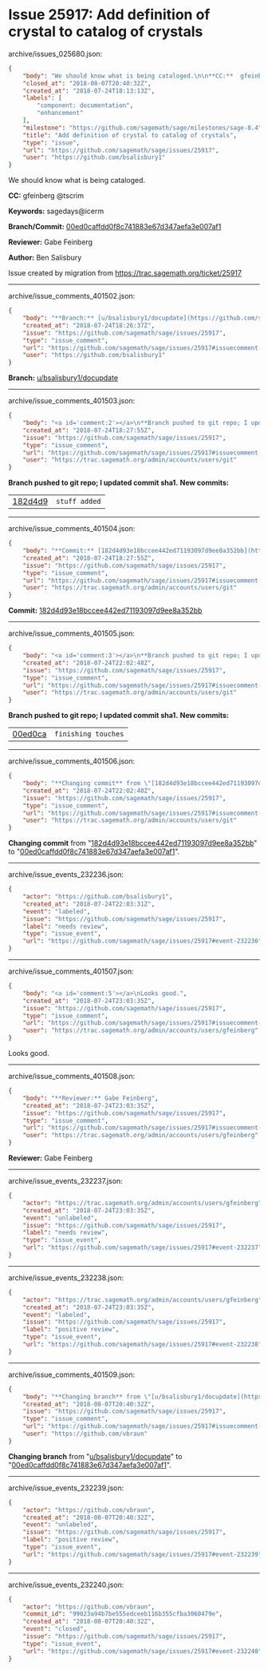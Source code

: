 # Issue 25917: Add definition of crystal to catalog of crystals

archive/issues_025680.json:
```json
{
    "body": "We should know what is being cataloged.\n\n**CC:**  gfeinberg @tscrim\n\n**Keywords:** sagedays@icerm\n\n**Branch/Commit:** [00ed0caffdd0f8c741883e67d347aefa3e007af1](https://github.com/sagemath/sagetrac-mirror/commit/00ed0caffdd0f8c741883e67d347aefa3e007af1)\n\n**Reviewer:** Gabe Feinberg\n\n**Author:** Ben Salisbury\n\nIssue created by migration from https://trac.sagemath.org/ticket/25917\n\n",
    "closed_at": "2018-08-07T20:40:32Z",
    "created_at": "2018-07-24T18:13:13Z",
    "labels": [
        "component: documentation",
        "enhancement"
    ],
    "milestone": "https://github.com/sagemath/sage/milestones/sage-8.4",
    "title": "Add definition of crystal to catalog of crystals",
    "type": "issue",
    "url": "https://github.com/sagemath/sage/issues/25917",
    "user": "https://github.com/bsalisbury1"
}
```
We should know what is being cataloged.

**CC:**  gfeinberg @tscrim

**Keywords:** sagedays@icerm

**Branch/Commit:** [00ed0caffdd0f8c741883e67d347aefa3e007af1](https://github.com/sagemath/sagetrac-mirror/commit/00ed0caffdd0f8c741883e67d347aefa3e007af1)

**Reviewer:** Gabe Feinberg

**Author:** Ben Salisbury

Issue created by migration from https://trac.sagemath.org/ticket/25917





---

archive/issue_comments_401502.json:
```json
{
    "body": "**Branch:** [u/bsalisbury1/docupdate](https://github.com/sagemath/sagetrac-mirror/tree/u/bsalisbury1/docupdate)",
    "created_at": "2018-07-24T18:26:37Z",
    "issue": "https://github.com/sagemath/sage/issues/25917",
    "type": "issue_comment",
    "url": "https://github.com/sagemath/sage/issues/25917#issuecomment-401502",
    "user": "https://github.com/bsalisbury1"
}
```

**Branch:** [u/bsalisbury1/docupdate](https://github.com/sagemath/sagetrac-mirror/tree/u/bsalisbury1/docupdate)



---

archive/issue_comments_401503.json:
```json
{
    "body": "<a id='comment:2'></a>\n**Branch pushed to git repo; I updated commit sha1.** **New commits:**\n<table><tr><td><a href=\"https://github.com/sagemath/sagetrac-mirror/commit/182d4d93e18bccee442ed71193097d9ee8a352bb\">182d4d9</a></td><td><code>stuff added</code></td></tr></table>\n",
    "created_at": "2018-07-24T18:27:55Z",
    "issue": "https://github.com/sagemath/sage/issues/25917",
    "type": "issue_comment",
    "url": "https://github.com/sagemath/sage/issues/25917#issuecomment-401503",
    "user": "https://trac.sagemath.org/admin/accounts/users/git"
}
```

<a id='comment:2'></a>
**Branch pushed to git repo; I updated commit sha1.** **New commits:**
<table><tr><td><a href="https://github.com/sagemath/sagetrac-mirror/commit/182d4d93e18bccee442ed71193097d9ee8a352bb">182d4d9</a></td><td><code>stuff added</code></td></tr></table>




---

archive/issue_comments_401504.json:
```json
{
    "body": "**Commit:** [182d4d93e18bccee442ed71193097d9ee8a352bb](https://github.com/sagemath/sagetrac-mirror/commit/182d4d93e18bccee442ed71193097d9ee8a352bb)",
    "created_at": "2018-07-24T18:27:55Z",
    "issue": "https://github.com/sagemath/sage/issues/25917",
    "type": "issue_comment",
    "url": "https://github.com/sagemath/sage/issues/25917#issuecomment-401504",
    "user": "https://trac.sagemath.org/admin/accounts/users/git"
}
```

**Commit:** [182d4d93e18bccee442ed71193097d9ee8a352bb](https://github.com/sagemath/sagetrac-mirror/commit/182d4d93e18bccee442ed71193097d9ee8a352bb)



---

archive/issue_comments_401505.json:
```json
{
    "body": "<a id='comment:3'></a>\n**Branch pushed to git repo; I updated commit sha1.** **New commits:**\n<table><tr><td><a href=\"https://github.com/sagemath/sagetrac-mirror/commit/00ed0caffdd0f8c741883e67d347aefa3e007af1\">00ed0ca</a></td><td><code>finishing touches</code></td></tr></table>\n",
    "created_at": "2018-07-24T22:02:48Z",
    "issue": "https://github.com/sagemath/sage/issues/25917",
    "type": "issue_comment",
    "url": "https://github.com/sagemath/sage/issues/25917#issuecomment-401505",
    "user": "https://trac.sagemath.org/admin/accounts/users/git"
}
```

<a id='comment:3'></a>
**Branch pushed to git repo; I updated commit sha1.** **New commits:**
<table><tr><td><a href="https://github.com/sagemath/sagetrac-mirror/commit/00ed0caffdd0f8c741883e67d347aefa3e007af1">00ed0ca</a></td><td><code>finishing touches</code></td></tr></table>




---

archive/issue_comments_401506.json:
```json
{
    "body": "**Changing commit** from \"[182d4d93e18bccee442ed71193097d9ee8a352bb](https://github.com/sagemath/sagetrac-mirror/commit/182d4d93e18bccee442ed71193097d9ee8a352bb)\" to \"[00ed0caffdd0f8c741883e67d347aefa3e007af1](https://github.com/sagemath/sagetrac-mirror/commit/00ed0caffdd0f8c741883e67d347aefa3e007af1)\".",
    "created_at": "2018-07-24T22:02:48Z",
    "issue": "https://github.com/sagemath/sage/issues/25917",
    "type": "issue_comment",
    "url": "https://github.com/sagemath/sage/issues/25917#issuecomment-401506",
    "user": "https://trac.sagemath.org/admin/accounts/users/git"
}
```

**Changing commit** from "[182d4d93e18bccee442ed71193097d9ee8a352bb](https://github.com/sagemath/sagetrac-mirror/commit/182d4d93e18bccee442ed71193097d9ee8a352bb)" to "[00ed0caffdd0f8c741883e67d347aefa3e007af1](https://github.com/sagemath/sagetrac-mirror/commit/00ed0caffdd0f8c741883e67d347aefa3e007af1)".



---

archive/issue_events_232236.json:
```json
{
    "actor": "https://github.com/bsalisbury1",
    "created_at": "2018-07-24T22:03:31Z",
    "event": "labeled",
    "issue": "https://github.com/sagemath/sage/issues/25917",
    "label": "needs review",
    "type": "issue_event",
    "url": "https://github.com/sagemath/sage/issues/25917#event-232236"
}
```



---

archive/issue_comments_401507.json:
```json
{
    "body": "<a id='comment:5'></a>\nLooks good.",
    "created_at": "2018-07-24T23:03:35Z",
    "issue": "https://github.com/sagemath/sage/issues/25917",
    "type": "issue_comment",
    "url": "https://github.com/sagemath/sage/issues/25917#issuecomment-401507",
    "user": "https://trac.sagemath.org/admin/accounts/users/gfeinberg"
}
```

<a id='comment:5'></a>
Looks good.



---

archive/issue_comments_401508.json:
```json
{
    "body": "**Reviewer:** Gabe Feinberg",
    "created_at": "2018-07-24T23:03:35Z",
    "issue": "https://github.com/sagemath/sage/issues/25917",
    "type": "issue_comment",
    "url": "https://github.com/sagemath/sage/issues/25917#issuecomment-401508",
    "user": "https://trac.sagemath.org/admin/accounts/users/gfeinberg"
}
```

**Reviewer:** Gabe Feinberg



---

archive/issue_events_232237.json:
```json
{
    "actor": "https://trac.sagemath.org/admin/accounts/users/gfeinberg",
    "created_at": "2018-07-24T23:03:35Z",
    "event": "unlabeled",
    "issue": "https://github.com/sagemath/sage/issues/25917",
    "label": "needs review",
    "type": "issue_event",
    "url": "https://github.com/sagemath/sage/issues/25917#event-232237"
}
```



---

archive/issue_events_232238.json:
```json
{
    "actor": "https://trac.sagemath.org/admin/accounts/users/gfeinberg",
    "created_at": "2018-07-24T23:03:35Z",
    "event": "labeled",
    "issue": "https://github.com/sagemath/sage/issues/25917",
    "label": "positive review",
    "type": "issue_event",
    "url": "https://github.com/sagemath/sage/issues/25917#event-232238"
}
```



---

archive/issue_comments_401509.json:
```json
{
    "body": "**Changing branch** from \"[u/bsalisbury1/docupdate](https://github.com/sagemath/sagetrac-mirror/tree/u/bsalisbury1/docupdate)\" to \"[00ed0caffdd0f8c741883e67d347aefa3e007af1](https://github.com/sagemath/sagetrac-mirror/commit/00ed0caffdd0f8c741883e67d347aefa3e007af1)\".",
    "created_at": "2018-08-07T20:40:32Z",
    "issue": "https://github.com/sagemath/sage/issues/25917",
    "type": "issue_comment",
    "url": "https://github.com/sagemath/sage/issues/25917#issuecomment-401509",
    "user": "https://github.com/vbraun"
}
```

**Changing branch** from "[u/bsalisbury1/docupdate](https://github.com/sagemath/sagetrac-mirror/tree/u/bsalisbury1/docupdate)" to "[00ed0caffdd0f8c741883e67d347aefa3e007af1](https://github.com/sagemath/sagetrac-mirror/commit/00ed0caffdd0f8c741883e67d347aefa3e007af1)".



---

archive/issue_events_232239.json:
```json
{
    "actor": "https://github.com/vbraun",
    "created_at": "2018-08-07T20:40:32Z",
    "event": "unlabeled",
    "issue": "https://github.com/sagemath/sage/issues/25917",
    "label": "positive review",
    "type": "issue_event",
    "url": "https://github.com/sagemath/sage/issues/25917#event-232239"
}
```



---

archive/issue_events_232240.json:
```json
{
    "actor": "https://github.com/vbraun",
    "commit_id": "99023a94b7be555edceeb116b355cfba3060479e",
    "created_at": "2018-08-07T20:40:32Z",
    "event": "closed",
    "issue": "https://github.com/sagemath/sage/issues/25917",
    "type": "issue_event",
    "url": "https://github.com/sagemath/sage/issues/25917#event-232240"
}
```
